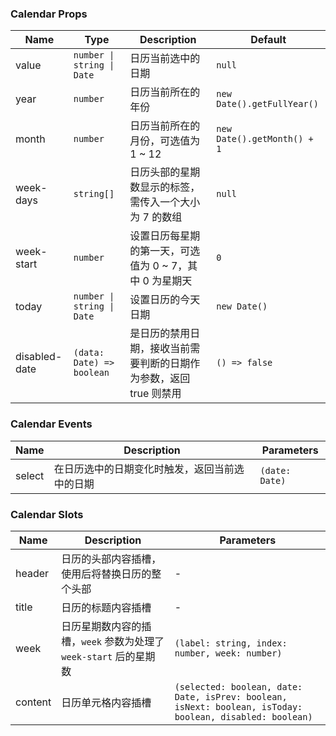 ### Calendar Props

| Name          | Type                     | Description                                                               | Default                    |
| ------------- | ------------------------ | ------------------------------------------------------------------ | ------------------------- |
| value         | `number \| string \| Date` | 日历当前选中的日期                                                 | `null`                      |
| year          | `number`                   | 日历当前所在的年份                                                 | `new Date().getFullYear()`  |
| month         | `number`                   | 日历当前所在的月份，可选值为 1 ~ 12                                | `new Date().getMonth() + 1` |
| week-days     | `string[]`                    | 日历头部的星期数显示的标签，需传入一个大小为 7 的数组              | `null`                      |
| week-start    | `number`                   | 设置日历每星期的第一天，可选值为 0 ~ 7，其中 0 为星期天            | `0`                         |
| today         | `number \| string \| Date` | 设置日历的今天日期                                                 | `new Date()`               |
| disabled-date | `(data: Date) => boolean`                 | 是日历的禁用日期，接收当前需要判断的日期作为参数，返回 true 则禁用 | `() => false`               |

### Calendar Events

| Name      | Description                                           | Parameters |
| --------- | ---------------------------------------------- | ---- |
| select | 在日历选中的日期变化时触发，返回当前选中的日期 | `(date: Date)` |

### Calendar Slots

| Name    | Description                                                                                                  | Parameters |
| ------- | ----------------------------------------------------------------------------------------------------- | --- |
| header  | 日历的头部内容插槽，使用后将替换日历的整个头部                                                        | - |
| title   | 日历的标题内容插槽                                                                                    | - |
| week    | 日历星期数内容的插槽，`week` 参数为处理了 `week-start` 后的星期数                              | `(label: string, index: number, week: number)` |
| content | 日历单元格内容插槽 | `(selected: boolean, date: Date, isPrev: boolean, isNext: boolean, isToday: boolean, disabled: boolean)` |
